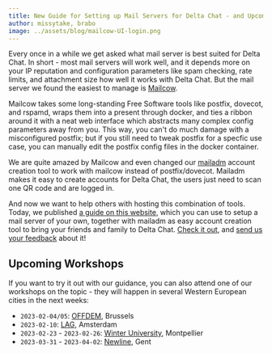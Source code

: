 ```yaml
---
title: New Guide for Setting up Mail Servers for Delta Chat - and Upcoming Workshops!
author: missytake, brabo
image: ../assets/blog/mailcow-UI-login.png
---
```


Every once in a while we get asked what mail server is best suited for Delta
Chat. In short - most mail servers will work well, and it depends more on your
IP reputation and configuration parameters like spam checking, rate limits, and
attachment size how well it works with Delta Chat. But the mail server we found
the easiest to manage is [Mailcow](https://mailcow.email).

Mailcow takes some long-standing Free Software tools like postfix, dovecot, and
rspamd, wraps them into a present through docker, and ties a ribbon around it
with a neat web interface which abstracts many complex config parameters away
from you. This way, you can't do much damage with a misconfigured postfix; but
if you still need to tweak postfix for a specfic use case, you can manually
edit the postfix config files in the docker container.

We are quite amazed by Mailcow and even changed our
[mailadm](https://mailadm.readthedocs.io/) account creation tool to work with
mailcow instead of postfix/dovecot. Mailadm makes it easy to create accounts
for Delta Chat, the users just need to scan one QR code and are logged in.

And now we want to help others with hosting this combination of tools. Today,
we published [a guide on this website](serverguide), which you can use to setup
a mail server of your own, together with mailadm as easy account creation tool
to bring your friends and family to Delta Chat. [Check it out](serverguide),
and [send us your feedback](mailto:mailadm@testrun.org) about it!

## Upcoming Workshops

If you want to try it out with our guidance, you can also attend one of our
workshops on the topic - they will happen in several Western European cities in
the next weeks:

- `2023-02-04/05`: [OFFDEM](https://ps.zoethical.org/pub/offdem-ozone-cfp), Brussels
- `2023-02-10`: [LAG](https://radar.squat.net/en/event/amsterdam/lag/2023-02-10/lag-social-evening), Amsterdam
- `2023-02-23` - `2023-02-26`: [Winter University](https://pretalx.lebib.org/universit-d-hiver-2022), Montpellier
- `2023-03-31` - `2023-04-02`: [Newline](https://hackerspace.gent/newline/2023/), Gent

